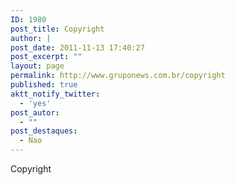 ```yaml
---
ID: 1980
post_title: Copyright
author: |
post_date: 2011-11-13 17:40:27
post_excerpt: ""
layout: page
permalink: http://www.gruponews.com.br/copyright
published: true
aktt_notify_twitter:
  - 'yes'
post_autor:
  - ""
post_destaques:
  - Nao
---
```

Copyright